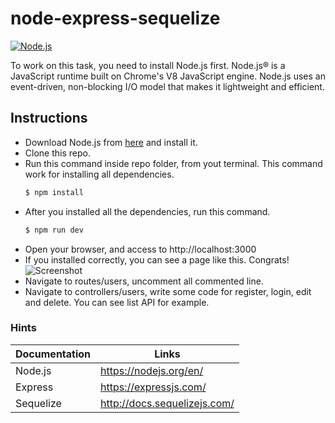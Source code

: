 # node-express-sequelize

[![Node.js](https://rishabh.io/tech/nodejs/img/nodejs.png)](https://nodejs.org/en/)

To work on this task, you need to install Node.js first. Node.js® is a JavaScript runtime built on Chrome's V8 JavaScript engine. Node.js uses an event-driven, non-blocking I/O model that makes it lightweight and efficient.

## Instructions
- Download Node.js from [here](https://nodejs.org/en/download/) and install it.
- Clone this repo.
- Run this command inside repo folder, from yout terminal. This command work for installing all dependencies.
    ```sh
    $ npm install
    ```
- After you installed all the dependencies, run this command.
    ```sh
    $ npm run dev
    ```
- Open your browser, and access to http://localhost:3000
- If you installed correctly, you can see a page like this. Congrats!
![Screenshot](https://storage.googleapis.com/qluster-apidev-images/Screenshot%20from%202018-05-03%2016-18-08.png)
- Navigate to routes/users, uncomment all commented line.
- Navigate to controllers/users, write some code for register, login, edit and delete. You can see list API for example.

### Hints

| Documentation | Links |
| ------ | ------ |
| Node.js | https://nodejs.org/en/ |
| Express | https://expressjs.com/ |
| Sequelize | http://docs.sequelizejs.com/ |
